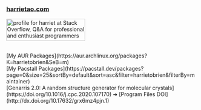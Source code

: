 ### [harrietao.com](https://www.harrietao.com)
<a href="https://stackoverflow.com/users/17433572/harriet"><img src="https://stackoverflow.com/users/flair/17433572.png" width="208" height="58" alt="profile for harriet at Stack Overflow, Q&amp;A for professional and enthusiast programmers" title="profile for harriet at Stack Overflow, Q&amp;A for professional and enthusiast programmers"></a>
<br />
<!--
[![harrietobrien's GitHub stats](https://github-readme-stats.vercel.app/api/top-langs/?username=harrietobrien&exclude_repo=&hide=HTML,CSS,MATLAB&langs_count=10&layout=compact)](https://github.com/anuraghazra/github-readme-stats) -->
<br />
[My AUR Packages](https://aur.archlinux.org/packages?K=harrietobrien&SeB=m)
<br />
[My Pacstall Packages](https://pacstall.dev/packages?page=0&size=25&sortBy=default&sort=asc&filter=harrietobrien&filterBy=maintainer)
<br />
[Genarris 2.0: A random structure generator for molecular crystals](https://doi.org/10.1016/j.cpc.2020.107170) ➜ [Program Files DOI](http://dx.doi.org/10.17632/grx6mz4pjn.1)
<br />
<!--START_SECTION:badges-->
<!--END_SECTION:badges-->
